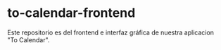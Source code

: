 # to-calendar-frontend
Este repositorio es del frontend e interfaz gráfica de nuestra aplicacion "To Calendar".
